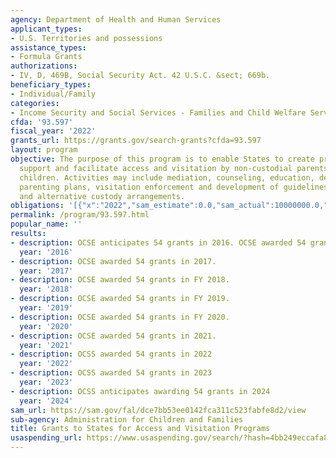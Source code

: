 ```yaml
---
agency: Department of Health and Human Services
applicant_types:
- U.S. Territories and possessions
assistance_types:
- Formula Grants
authorizations:
- IV, D, 469B, Social Security Act. 42 U.S.C. &sect; 669b.
beneficiary_types:
- Individual/Family
categories:
- Income Security and Social Services - Families and Child Welfare Services
cfda: '93.597'
fiscal_year: '2022'
grants_url: https://grants.gov/search-grants?cfda=93.597
layout: program
objective: The purpose of this program is to enable States to create programs which
  support and facilitate access and visitation by non-custodial parents with their
  children. Activities may include mediation, counseling, education, development of
  parenting plans, visitation enforcement and development of guidelines for visitation
  and alternative custody arrangements.
obligations: '[{"x":"2022","sam_estimate":0.0,"sam_actual":10000000.0,"usa_spending_actual":8690473.45},{"x":"2023","sam_estimate":10000000.0,"sam_actual":0.0,"usa_spending_actual":2467043.15},{"x":"2024","sam_estimate":10000000.0,"sam_actual":0.0,"usa_spending_actual":8873574.14}]'
permalink: /program/93.597.html
popular_name: ''
results:
- description: OCSE anticipates 54 grants in 2016. OCSE awarded 54 grants in FY 2016.
  year: '2016'
- description: OCSE awarded 54 grants in 2017.
  year: '2017'
- description: OCSE awarded 54 grants in FY 2018.
  year: '2018'
- description: OCSE awarded 54 grants in FY 2019.
  year: '2019'
- description: OCSE awarded 54 grants in FY 2020.
  year: '2020'
- description: OCSE awarded 54 grants in 2021.
  year: '2021'
- description: OCSS awarded 54 grants in 2022
  year: '2022'
- description: OCSS awarded 54 grants in 2023
  year: '2023'
- description: OCSS anticipates awarding 54 grants in 2024
  year: '2024'
sam_url: https://sam.gov/fal/dce7bb53ee0142fca311c523fabfe8d2/view
sub-agency: Administration for Children and Families
title: Grants to States for Access and Visitation Programs
usaspending_url: https://www.usaspending.gov/search/?hash=4bb249eccafa848d24c22f7d40f24df9
---
```

